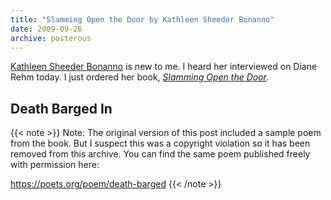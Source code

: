 ```yaml
---
title: "Slamming Open the Door by Kathleen Sheeder Bonanno"
date: 2009-09-26
archive: posterous
---
```


[Kathleen Sheeder Bonanno][poet] is new to me. I heard her interviewed on Diane Rehm today. I just ordered her book, *[Slamming Open the Door][book]*.

[poet]: https://poets.org/poet/kathleen-sheeder-bonanno
[book]: https://www.alicejamesbooks.org/bookstore/slamming-open-the-door

<!--more-->

## Death Barged In

{{< note >}}
Note: The original version of this post included a sample poem from the book. But I suspect this was a copyright violation so it has been removed from this archive. You can find the same poem published freely with permission here:

https://poets.org/poem/death-barged
{{< /note >}}



